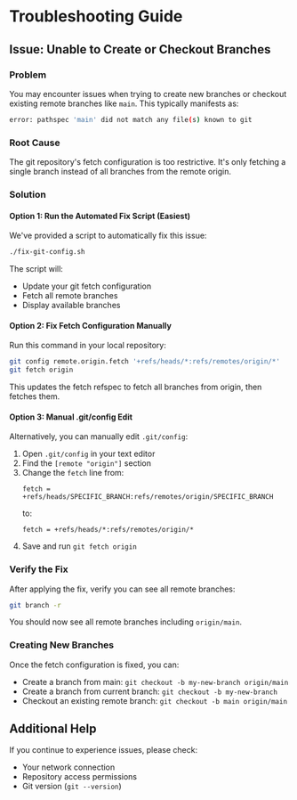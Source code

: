# Troubleshooting Guide

## Issue: Unable to Create or Checkout Branches

### Problem
You may encounter issues when trying to create new branches or checkout existing remote branches like `main`. This typically manifests as:

```bash
error: pathspec 'main' did not match any file(s) known to git
```

### Root Cause
The git repository's fetch configuration is too restrictive. It's only fetching a single branch instead of all branches from the remote origin.

### Solution

#### Option 1: Run the Automated Fix Script (Easiest)
We've provided a script to automatically fix this issue:

```bash
./fix-git-config.sh
```

The script will:
- Update your git fetch configuration
- Fetch all remote branches
- Display available branches

#### Option 2: Fix Fetch Configuration Manually
Run this command in your local repository:

```bash
git config remote.origin.fetch '+refs/heads/*:refs/remotes/origin/*'
git fetch origin
```

This updates the fetch refspec to fetch all branches from origin, then fetches them.

#### Option 3: Manual .git/config Edit
Alternatively, you can manually edit `.git/config`:

1. Open `.git/config` in your text editor
2. Find the `[remote "origin"]` section
3. Change the `fetch` line from:
   ```
   fetch = +refs/heads/SPECIFIC_BRANCH:refs/remotes/origin/SPECIFIC_BRANCH
   ```
   to:
   ```
   fetch = +refs/heads/*:refs/remotes/origin/*
   ```
4. Save and run `git fetch origin`

### Verify the Fix
After applying the fix, verify you can see all remote branches:

```bash
git branch -r
```

You should now see all remote branches including `origin/main`.

### Creating New Branches
Once the fetch configuration is fixed, you can:

- Create a branch from main: `git checkout -b my-new-branch origin/main`
- Create a branch from current branch: `git checkout -b my-new-branch`
- Checkout an existing remote branch: `git checkout -b main origin/main`

## Additional Help

If you continue to experience issues, please check:
- Your network connection
- Repository access permissions
- Git version (`git --version`)
